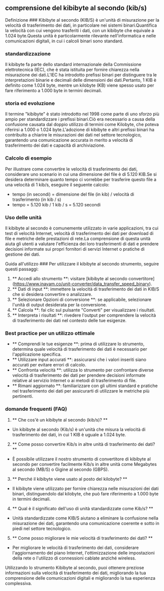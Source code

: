 ## comprensione del kibibyte al secondo (kib/s)

Definizione ###
Kibibyte al secondo (KIB/S) è un'unità di misurazione per la velocità di trasferimento dei dati, in particolare nei sistemi binari.Quantifica la velocità con cui vengono trasferiti i dati, con un kibibyte che equivale a 1.024 byte.Questa unità è particolarmente rilevante nell'informatica e nelle comunicazioni digitali, in cui i calcoli binari sono standard.

### standardizzazione
Il kibibyte fa parte dello standard internazionale della Commissione elettrotecnica (IEC), che è stata istituita per fornire chiarezza nella misurazione dei dati.L'IEC ha introdotto prefissi binari per distinguere tra le interpretazioni binarie e decimali delle dimensioni dei dati.Pertanto, 1 KIB è definito come 1.024 byte, mentre un kilobyte (KB) viene spesso usato per fare riferimento a 1.000 byte in termini decimali.

### storia ed evoluzione
Il termine "kibibyte" è stato introdotto nel 1998 come parte di uno sforzo più ampio per standardizzare i prefissi binari.Ciò era necessario a causa della confusione causata dal doppio utilizzo di termini come Kilobyte, che poteva riferirsi a 1.000 o 1.024 byte.L'adozione di kibibyte e altri prefissi binari ha contribuito a chiarire le misurazioni dei dati nel settore tecnologico, garantendo una comunicazione accurata in merito a velocità di trasferimento dei dati e capacità di archiviazione.

### Calcolo di esempio
Per illustrare come convertire le velocità di trasferimento dei dati, considerare uno scenario in cui una dimensione del file è di 5.120 KIB.Se si desidera determinare quanto tempo ci vorrebbe per trasferire questo file a una velocità di 1 kib/s, eseguire il seguente calcolo:

- tempo (in secondi) = dimensione del file (in kib) / velocità di trasferimento (in kib / s)
- tempo = 5.120 kib / 1 kib / s = 5.120 secondi

### Uso delle unità
Il kibibyte al secondo è comunemente utilizzato in varie applicazioni, tra cui test di velocità Internet, velocità di trasferimento dei dati per download di file e metriche delle prestazioni di rete.La comprensione di questa unità aiuta gli utenti a valutare l'efficienza dei loro trasferimenti di dati e prendere decisioni informate sui propri fornitori di servizi Internet o pratiche di gestione dei dati.

Guida all'utilizzo ###
Per utilizzare il kibibyte al secondo strumento, seguire questi passaggi:
1. ** Accedi allo strumento **: visitare [kibibyte al secondo convertitore] (https://www.inayam.co/unit-converter/data_transfer_speed_binary).
2. ** Dati di input **: immettere la velocità di trasferimento dei dati in KIB/S che si desidera convertire o analizzare.
3. ** Selezionare Opzioni di conversione **: se applicabile, selezionare l'unità di output desiderata per la conversione.
4. ** Calcola **: fai clic sul pulsante "Converti" per visualizzare i risultati.
5. ** Interpreta i risultati **: rivedere l'output per comprendere la velocità di trasferimento dei dati nel contesto delle tue esigenze.

### Best practice per un utilizzo ottimale
- ** Comprendi le tue esigenze **: prima di utilizzare lo strumento, determina quale velocità di trasferimento dei dati è necessario per l'applicazione specifica.
- ** Utilizzare input accurati **: assicurarsi che i valori inseriti siano accurati per evitare errori di calcolo.
- ** Confronta velocità **: utilizza lo strumento per confrontare diverse velocità di trasferimento dei dati per prendere decisioni informate relative al servizio Internet o ai metodi di trasferimento di file.
- ** Rimani aggiornato **: familiarizzare con gli ultimi standard e pratiche nel trasferimento dei dati per assicurarti di utilizzare le metriche più pertinenti.

### domande frequenti (FAQ)

1. ** Che cos'è un kibibyte al secondo (kib/s)? **
- Un kibibyte al secondo (Kib/s) è un'unità che misura la velocità di trasferimento dei dati, in cui 1 KIB è uguale a 1.024 byte.

2. ** Come posso convertire Kib/s in altre unità di trasferimento dei dati? **
- È possibile utilizzare il nostro strumento di convertitore di kibibyte al secondo per convertire facilmente Kib/s in altre unità come Megabytes al secondo (MB/S) o Gigine al secondo (GBPS).

3. ** Perché il kibibyte viene usato al posto del kilobyte? **
- Il kibibyte viene utilizzato per fornire chiarezza nelle misurazioni dei dati binari, distinguendolo dal kilobyte, che può fare riferimento a 1.000 byte in termini decimali.

4. ** Qual è il significato dell'uso di unità standardizzate come Kib/s? **
- Unità standardizzate come KIB/S aiutano a eliminare la confusione nella misurazione dei dati, garantendo una comunicazione coerente e sotto in piedi nel settore tecnologico.

5. ** Come posso migliorare le mie velocità di trasferimento dei dati? **
- Per migliorare le velocità di trasferimento dei dati, considerare l'aggiornamento del piano Internet, l'ottimizzazione delle impostazioni della rete o l'utilizzo di connessioni cablate anziché wireless.

Utilizzando lo strumento Kibibyte al secondo, puoi ottenere preziose informazioni sulla velocità di trasferimento dei dati, migliorando la tua comprensione delle comunicazioni digitali e migliorando la tua esperienza complessiva.